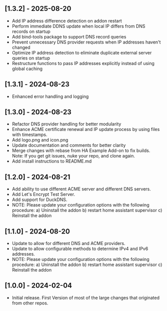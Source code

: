 <!-- https://developers.home-assistant.io/docs/add-ons/presentation#keeping-a-changelog -->

## [1.3.2] - 2025-08-20

- Add IP address difference detection on addon restart
- Perform immediate DDNS update when local IP differs from DNS records on startup
- Add bind-tools package to support DNS record queries
- Prevent unnecessary DNS provider requests when IP addresses haven't changed
- Optimize IP address detection to eliminate duplicate external server queries on startup
- Restructure functions to pass IP addresses explicitly instead of using global caching

## [1.3.1] - 2024-08-23

- Enhanced error handling and logging

## [1.3.0] - 2024-08-23

- Refactor DNS provider handling for better modularity
- Enhance ACME certificate renewal and IP update process by using files with timestamps.
- Add logo.png and icon.png
- Update documentation and comments for better clarity
- Merge changes with rebase from HA Example Add-on to fix builds. 
    Note: If you get git issues, nuke your repo, and clone again.
- Add install instructions to README.md

## [1.2.0] - 2024-08-21

- Add ability to use different ACME server and different DNS servers.
- Add Let's Encrypt Test Server.
- Add support for DuckDNS.
- NOTE: Please update your configuration options with the following procedure:
        a) Uninstall the addon
        b) restart home assistant supervisor
        c) Reinstall the addon

## [1.1.0] - 2024-08-20

- Update to allow for different DNS and ACME providers.
- Update to allow configurable methods to determine IPv4 and IPv6 addresses.
- NOTE: Please update your configuration options with the following procedure:
        a) Uninstall the addon
        b) restart home assistant supervisor
        c) Reinstall the addon

## [1.0.0] - 2024-02-04

- Initial release. First Version of most of the large changes that originated from other repos.
